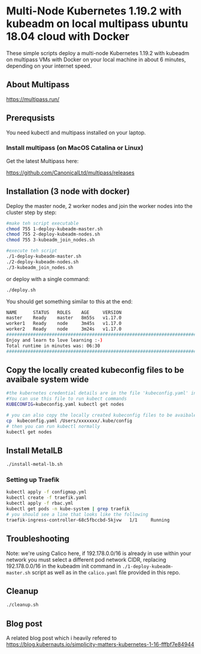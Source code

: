 # Multi-Node Kubernetes 1.19.2 with kubeadm on local multipass ubuntu 18.04 cloud with Docker

These simple scripts deploy a multi-node Kubernetes 1.19.2 with kubeadm on multipass VMs with Docker on your local machine in about 6 minutes, depending on your internet speed.

## About Multipass

https://multipass.run/

## Prerequsists

You need kubectl and multipass installed on your laptop.

### Install multipass (on MacOS Catalina or Linux)

Get the latest Multipass here:

https://github.com/CanonicalLtd/multipass/releases

## Installation (3 node with docker)

Deploy the master node, 2 worker nodes and join the worker nodes into the cluster step by step:

```bash
#make teh script executable
chmod 755 1-deploy-kubeadm-master.sh
chmod 755 2-deploy-kubeadm-nodes.sh
chmod 755 3-kubeadm_join_nodes.sh

#execute teh script
./1-deploy-kubeadm-master.sh
./2-deploy-kubeadm-nodes.sh
./3-kubeadm_join_nodes.sh
```

or deploy with a single command:

```bash
./deploy.sh
```

You should get something similar to this at the end:

```bash
NAME      STATUS   ROLES    AGE     VERSION
master    Ready    master   8m55s   v1.17.0
worker1   Ready    node     3m45s   v1.17.0
worker2   Ready    node     3m24s   v1.17.0
############################################################################
Enjoy and learn to love learning :-)
Total runtime in minutes was: 06:30
############################################################################
```

## Copy the locally created kubeconfig files to be avaibale system wide

```bash
#the kubernetes credential details are in the file 'kubeconfig.yaml' in the local folder.
#You can use this file to run kubect commands
KUBECONFIG=kubeconfig.yaml kubectl get nodes

# you can also copy the locally created kubeconfig files to be avaibale as a default context system wide
cp  kubeconfig.yaml /Users/xxxxxxx/.kube/config
# then you can run kubectl normally
kubectl get nodes
```

## Install MetalLB

```bash
./install-metal-lb.sh
```

### Setting up Traefik

```bash
kubectl apply -f configmap.yml
kubectl create -f traefik.yaml
kubectl apply -f rbac.yml
kubectl get pods -n kube-system | grep traefik
# you should see a line that looks like the following
traefik-ingress-controller-68c5fbccbd-5kjvw   1/1     Running
```

## Troubleshooting

Note: we're using Calico here, if 192.178.0.0/16 is already in use within your network you must select a different pod network CIDR, replacing 192.178.0.0/16 in the kubeadm init command in `./1-deploy-kubeadm-master.sh` script as well as in the `calico.yaml` file provided in this repo.

## Cleanup

```bash
./cleanup.sh
```

## Blog post

A related blog post which i heavily refered to
https://blog.kubernauts.io/simplicity-matters-kubernetes-1-16-fffbf7e84944
